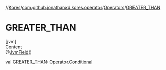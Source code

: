 //[Kores](../../index.md)/[com.github.jonathanxd.kores.operator](../index.md)/[Operators](index.md)/[GREATER_THAN](-g-r-e-a-t-e-r_-t-h-a-n.md)



# GREATER_THAN  
[jvm]  
Content  
@[JvmField](https://kotlinlang.org/api/latest/jvm/stdlib/kotlin.jvm/-jvm-field/index.html)()  
  
val [GREATER_THAN](-g-r-e-a-t-e-r_-t-h-a-n.md): [Operator.Conditional](../-operator/-conditional/index.md)  



